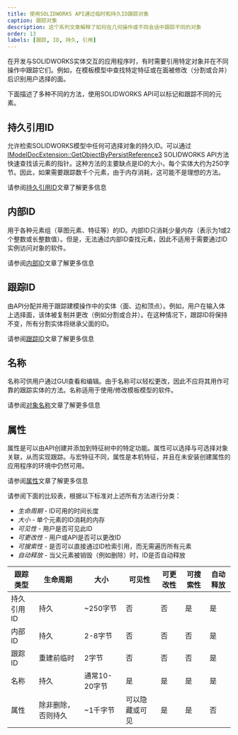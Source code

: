 ```yaml
---
title: 使用SOLIDWORKS API通过临时和持久ID跟踪对象
caption: 跟踪对象
description: 这个系列文章解释了如何在几何操作或不同会话中跟踪不同的对象
order: 13
labels: [跟踪, ID, 持久, 引用]
---
```

在开发与SOLIDWORKS实体交互的应用程序时，有时需要引用特定对象并在不同操作中跟踪它们。例如，在模板模型中查找特定特征或在面被修改（分割或合并）后识别用户选择的面。

下面描述了多种不同的方法，使用SOLIDWORKS API可以标记和跟踪不同的元素。

## 持久引用ID

允许检索SOLIDWORKS模型中任何可选择对象的持久ID。可以通过[IModelDocExtension::GetObjectByPersistReference3](https://help.solidworks.com/2012/english/api/sldworksapi/solidworks.interop.sldworks~solidworks.interop.sldworks.imodeldocextension~getobjectbypersistreference3.html) SOLIDWORKS API方法快速查找该元素的指针。这种方法的主要缺点是ID的大小，每个实体大约为250字节。因此，如果需要跟踪数千个元素，由于内存消耗，这可能不是理想的方法。

请参阅[持久引用ID](solidworks-api/document/tracking-objects/persist-references/)文章了解更多信息

## 内部ID

用于各种元素组（草图元素、特征等）的ID。内部ID只消耗少量内存（表示为1或2个整数或长整数值）。但是，无法通过内部ID查找元素，因此不适用于需要通过ID实例访问对象的软件。

请参阅[内部ID](solidworks-api/document/tracking-objects/internal-ids/)文章了解更多信息

## 跟踪ID

由API分配并用于跟踪建模操作中的实体（面、边和顶点）。例如，用户在输入体上选择面，该体被复制并更改（例如分割或合并）。在这种情况下，跟踪ID将保持不变，所有分割实体将继承父面的ID。

请参阅[跟踪ID](solidworks-api/document/tracking-objects/tracking-ids/)文章了解更多信息

## 名称

名称可供用户通过GUI查看和编辑。由于名称可以轻松更改，因此不应将其用作可靠的跟踪实体的方法。名称适用于使用/修改模板模型的软件。

请参阅[对象名称](solidworks-api/document/tracking-objects/names/)文章了解更多信息

## 属性

属性是可以由API创建并添加到特征树中的特定功能。属性可以选择与可选择对象关联，从而实现跟踪。与宏特征不同，属性是本机特征，并且在未安装创建属性的应用程序的环境中仍然可用。

请参阅[属性](solidworks-api/data-storage/attributes/)文章了解更多信息

请参阅下面的比较表，根据以下标准对上述所有方法进行分类：

* *生命周期* - ID可用的时间长度
* *大小* - 单个元素的ID消耗的内存
* *可见性* - 用户是否可见此ID
* *可更改性* - 用户或API是否可以更改ID
* *可搜索性* - 是否可以直接通过ID检索引用，而无需遍历所有元素
* *自动释放* - 当父元素被销毁（例如删除）时，ID是否自动释放

|跟踪类型|生命周期|大小|可见性|可更改性|可搜索性|自动释放|
|---|---|---|---|---|---|---|
|持久引用ID|持久|~250字节|否|否|是|是|
|内部ID|持久|2-8字节|否|否|否|是|
|跟踪ID|重建前临时|2字节|否|否|否|是|
|名称|持久|通常10-20字节|是|是|是|是|
|属性|除非删除，否则持久|~1千字节|可以隐藏或可见|是|是|否|